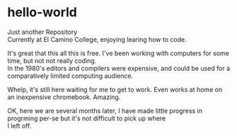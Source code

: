 # hello-world
Just another Repository\
Currently at El Camino College, enjoying learing how to code.  

It's great that this all this is free.  I've been working with computers for some time, but not not really coding.  
In the 1980's editors and compilers were expensive, and could be used for a comparatively limited computing audience.  

Whelp, it's still here waiting for me to get to work.  Even works at home on an inexpensive chromebook.  Amazing.  

OK, here we are several months later, I have made little progress in progrming per-se but it's not difficult to pick up where  
I left off. 
